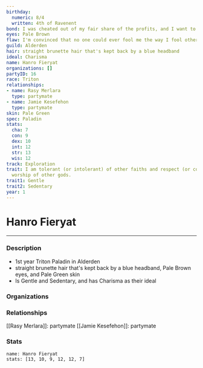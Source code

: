 ```yaml
---
birthday:
  numeric: 8/4
  written: 4th of Ravenent
bond: I was cheated out of my fair share of the profits, and I want to get my due.
eyes: Pale Brown
flaw: I'm convinced that no one could ever fool me the way I fool others.
guild: Alderden
hair: straight brunette hair that's kept back by a blue headband
ideal: Charisma
name: Hanro Fieryat
organizations: []
partyID: 16
race: Triton
relationships:
- name: Rasy Merlara
  type: partymate
- name: Jamie Kesefehon
  type: partymate
skin: Pale Green
spec: Paladin
stats:
  cha: 7
  con: 9
  dex: 10
  int: 12
  str: 13
  wis: 12
track: Exploration
trait: I am tolerant (or intolerant) of other faiths and respect (or condemn) the
  worship of other gods.
trait1: Gentle
trait2: Sedentary
year: 1
---
```

# Hanro Fieryat
---
### Description
- 1st year Triton Paladin in Alderden
- straight brunette hair that's kept back by a blue headband, Pale Brown eyes, and Pale Green skin
- Is Gentle and Sedentary, and has Charisma as their ideal

### Organizations
### Relationships
[[Rasy Merlara]]: partymate
[[Jamie Kesefehon]]: partymate
### Stats
```statblock
name: Hanro Fieryat
stats: [13, 10, 9, 12, 12, 7]
```